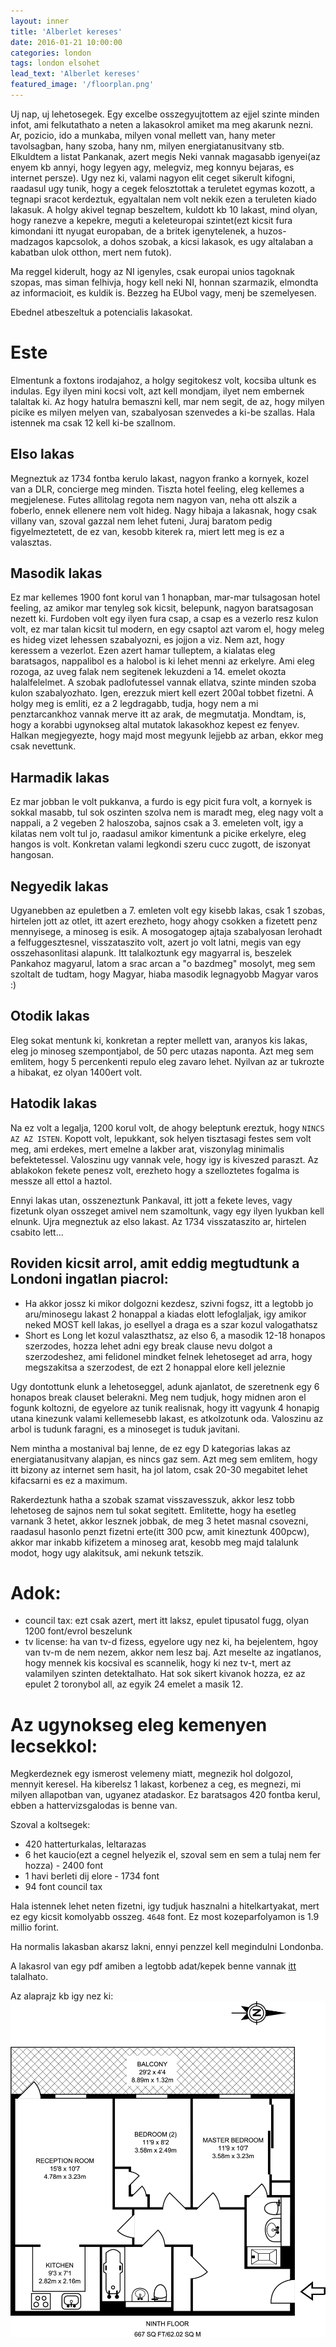 ```yaml
---
layout: inner
title: 'Alberlet kereses'
date: 2016-01-21 10:00:00
categories: london
tags: london elsohet
lead_text: 'Alberlet kereses'
featured_image: '/floorplan.png'
---
```


Uj nap, uj lehetosegek. Egy excelbe osszegyujtottem az ejjel szinte minden infot, ami felkutathato a neten a lakasokrol amiket ma meg akarunk nezni. Ar, pozicio, ido a munkaba, milyen vonal mellett van, hany meter tavolsagban, hany szoba, hany nm, milyen energiatanusitvany stb.
Elkuldtem a listat Pankanak, azert megis Neki vannak magasabb igenyei(az enyem kb annyi, hogy legyen agy, melegviz, meg konnyu bejaras, es internet persze). Ugy nez ki, valami nagyon elit ceget sikerult kifogni, raadasul ugy tunik, hogy a cegek felosztottak a teruletet egymas kozott, a tegnapi sracot kerdeztuk, egyaltalan nem volt nekik ezen a teruleten kiado lakasuk. A holgy akivel tegnap beszeltem, kuldott kb 10 lakast, mind olyan, hogy ranezve a kepekre, meguti a keleteuropai szintet(ezt kicsit fura kimondani itt nyugat europaban, de a britek igenytelenek, a huzos-madzagos kapcsolok, a dohos szobak, a kicsi lakasok, es ugy altalaban a kabatban ulok otthon, mert nem futok).

Ma reggel kiderult, hogy az NI igenyles, csak europai unios tagoknak szopas, mas siman felhivja, hogy kell neki NI, honnan szarmazik, elmondta az informacioit, es kuldik is. Bezzeg ha EUbol vagy, menj be szemelyesen.

Ebednel atbeszeltuk a potencialis lakasokat.

# Este

Elmentunk a foxtons irodajahoz, a holgy segitokesz volt, kocsiba ultunk es indulas. Egy ilyen mini kocsi volt, azt kell mondjam, ilyet nem embernek talaltak ki. Az hogy hatulra bemaszni kell, mar nem segit, de az, hogy milyen picike es milyen melyen van, szabalyosan szenvedes a ki-be szallas. Hala istennek ma csak 12 kell ki-be szallnom.

## Elso lakas
Megneztuk az 1734 fontba kerulo lakast, nagyon franko a kornyek, kozel van a DLR, concierge meg minden. Tiszta hotel feeling, eleg kellemes a megjelenese. Futes allitolag regota nem nagyon van, neha ott alszik a foberlo, ennek ellenere nem volt hideg. Nagy hibaja a lakasnak, hogy csak villany van, szoval gazzal nem lehet futeni, Juraj baratom pedig figyelmeztetett, de ez van, kesobb kiterek ra, miert lett meg is ez a valasztas.

## Masodik lakas
Ez mar kellemes 1900 font korul van 1 honapban, mar-mar tulsagosan hotel feeling, az amikor mar tenyleg sok kicsit, belepunk, nagyon baratsagosan nezett ki. Furdoben volt egy ilyen fura csap, a csap es a vezerlo resz kulon volt, ez mar talan kicsit tul modern, en egy csaptol azt varom el, hogy meleg es hideg vizet lehessen szabalyozni, es jojjon a viz. Nem azt, hogy keressem a vezerlot. Ezen azert hamar tulleptem, a kialatas eleg baratsagos, nappalibol es a halobol is ki lehet menni az erkelyre. Ami eleg rozoga, az uveg falak nem segitenek lekuzdeni a 14. emelet okozta halalfelelmet. A szobak padlofutessel vannak ellatva, szinte minden szoba kulon szabalyozhato. Igen, erezzuk miert kell ezert 200al tobbet fizetni. A holgy meg is emliti, ez a 2 legdragabb, tudja, hogy nem a mi penztarcankhoz vannak merve itt az arak, de megmutatja. Mondtam, is, hogy a korabbi ugynokseg altal mutatok lakasokhoz kepest ez fenyev. Halkan megjegyezte, hogy majd most megyunk lejjebb az arban, ekkor meg csak nevettunk.

## Harmadik lakas
Ez mar jobban le volt pukkanva, a furdo is egy picit fura volt, a kornyek is sokkal masabb, tul sok oszinten szolva nem is maradt meg, eleg nagy volt a nappali, a 2 vegeben 2 haloszoba, sajnos csak a 3. emeleten volt, igy a kilatas nem volt tul jo, raadasul amikor kimentunk a picike erkelyre, eleg hangos is volt. Konkretan valami legkondi szeru cucc zugott, de iszonyat hangosan.

## Negyedik lakas
Ugyanebben az epuletben a 7. emleten volt egy kisebb lakas, csak 1 szobas, hirtelen jott az otlet, itt azert erezheto, hogy ahogy csokken a fizetett penz mennyisege, a minoseg is esik. A mosogatogep ajtaja szabalyosan lerohadt a felfuggesztesnel, visszataszito volt, azert jo volt latni, megis van egy osszehasonlitasi alapunk. Itt talalkoztunk egy magyarral is, beszelek Pankahoz magyarul, latom a srac arcan a "o bazdmeg" mosolyt, meg sem szoltalt de tudtam, hogy Magyar, hiaba masodik legnagyobb Magyar varos :)

## Otodik lakas
Eleg sokat mentunk ki, konkretan a repter mellett van, aranyos kis lakas, eleg jo minoseg szempontjabol, de 50 perc utazas naponta. Azt meg sem emlitem, hogy 5 percenkenti repulo eleg zavaro lehet. Nyilvan az ar tukrozte a hibakat, ez olyan 1400ert volt.

## Hatodik lakas
Na ez volt a legalja, 1200 korul volt, de ahogy beleptunk ereztuk, hogy `NINCS AZ AZ ISTEN`. Kopott volt, lepukkant, sok helyen tisztasagi festes sem volt meg, ami erdekes, mert emelne a lakber arat, viszonylag minimalis befektetessel. Valoszinu ugy vannak vele, hogy igy is kiveszed paraszt. Az ablakokon fekete penesz volt, erezheto hogy a szelloztetes fogalma is messze all ettol a haztol.

Ennyi lakas utan, osszeneztunk Pankaval, itt jott a fekete leves, vagy fizetunk olyan osszeget amivel nem szamoltunk, vagy egy ilyen lyukban kell elnunk. Ujra megneztuk az elso lakast. Az 1734 visszataszito ar, hirtelen csabito lett...

## Roviden kicsit arrol, amit eddig megtudtunk a Londoni ingatlan piacrol:
- Ha akkor jossz ki mikor dolgozni kezdesz, szivni fogsz, itt a legtobb jo aru/minosegu lakast 2 honappal a kiadas elott lefoglaljak, igy amikor neked MOST kell lakas, jo esellyel a draga es a szar kozul valogathatsz
- Short es Long let kozul valaszthatsz, az elso 6, a masodik 12-18 honapos szerzodes, hozza lehet adni egy break clause nevu dolgot a szerzodeshez, ami felidonel mindket felnek lehetoseget ad arra, hogy megszakitsa a szerzodest, de ezt 2 honappal elore kell jeleznie

Ugy dontottunk elunk a lehetoseggel, adunk ajanlatot, de szeretnenk egy 6 honapos break clauset belerakni. Meg nem tudjuk, hogy midnen aron el fogunk koltozni, de egyelore az tunik realisnak, hogy itt vagyunk 4 honapig utana kinezunk valami kellemesebb lakast, es atkolzotunk oda. Valoszinu az arbol is tudunk faragni, es a minoseget is tuduk javitani.

Nem mintha a mostanival baj lenne, de ez egy D kategorias lakas az energiatanusitvany alapjan, es nincs gaz sem. Azt meg sem emlitem, hogy itt bizony az internet sem hasit, ha jol latom, csak 20-30 megabitet lehet kifacsarni es ez a maximum.

Rakerdeztunk hatha a szobak szamat visszavesszuk, akkor lesz tobb lehetoseg de sajnos nem tul sokat segitett. Emlitette, hogy ha esetleg varnank 3 hetet, akkor lesznek jobbak, de meg 3 hetet masnal csovezni, raadasul hasonlo penzt fizetni erte(itt 300 pcw, amit kineztunk 400pcw), akkor mar inkabb kifizetem a minoseg arat, kesobb meg majd talalunk modot, hogy ugy alakitsuk, ami nekunk tetszik.

# Adok:
* council tax: ezt csak azert, mert itt laksz, epulet tipusatol fugg, olyan 1200 font/evrol beszelunk
* tv license: ha van tv-d fizess, egyelore ugy nez ki, ha bejelentem, hgoy van tv-m de nem nezem, akkor nem lesz baj. Azt meselte az ingatlanos, hogy mennek kis kocsival es scannelik, hogy ki nez tv-t, mert az valamilyen szinten detektalhato. Hat sok sikert kivanok hozza, ez az epulet 2 toronybol all, az egyik 24 emelet a masik 12.

# Az ugynokseg eleg kemenyen lecsekkol:
Megkerdeznek egy ismerost velemeny miatt, megnezik hol dolgozol, mennyit keresel.
Ha kiberelsz 1 lakast, korbenez a ceg, es megnezi, mi milyen allapotban van, ugyanez atadaskor. Ez baratsagos 420 fontba kerul, ebben a hattervizsgalodas is benne van.

Szoval a koltsegek:
- 420 hatterturkalas, leltarazas
- 6 het kaucio(ezt a cegnel helyezik el, szoval sem en sem a tulaj nem fer hozza) - 2400 font
- 1 havi berleti dij elore - 1734 font
- 94 font council tax

Hala istennek lehet neten fizetni, igy tudjuk hasznalni a hitelkartyakat, mert ez egy kicsit komolyabb osszeg. `4648` font. Ez most kozeparfolyamon is 1.9 millio forint. 

Ha normalis lakasban akarsz lakni, ennyi penzzel kell megindulni Londonba.

A lakasrol van egy pdf amiben a legtobb adat/kepek benne vannak [itt](/chpk3405620-ll_web.pdf) talalhato.

Az alaprajz kb igy nez ki: ![](/floorplan.png)

